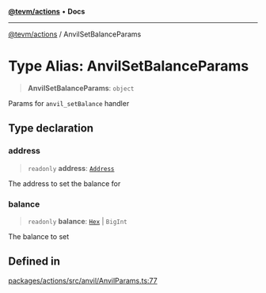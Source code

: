[**@tevm/actions**](../README.md) • **Docs**

***

[@tevm/actions](../globals.md) / AnvilSetBalanceParams

# Type Alias: AnvilSetBalanceParams

> **AnvilSetBalanceParams**: `object`

Params for `anvil_setBalance` handler

## Type declaration

### address

> `readonly` **address**: [`Address`](Address.md)

The address to set the balance for

### balance

> `readonly` **balance**: [`Hex`](Hex.md) \| `BigInt`

The balance to set

## Defined in

[packages/actions/src/anvil/AnvilParams.ts:77](https://github.com/evmts/tevm-monorepo/blob/main/packages/actions/src/anvil/AnvilParams.ts#L77)

